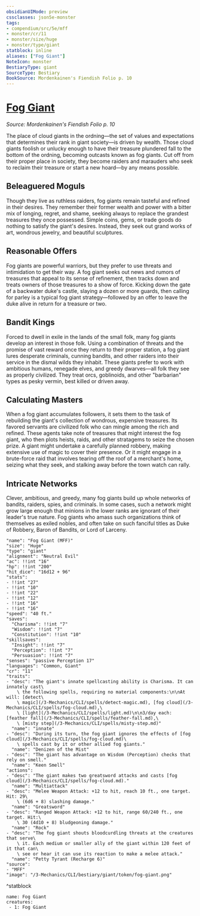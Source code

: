 ```yaml
---
obsidianUIMode: preview
cssclasses: json5e-monster
tags:
- compendium/src/5e/mff
- monster/cr/11
- monster/size/huge
- monster/type/giant
statblock: inline
aliases: ["Fog Giant"]
NoteIcon: monster
BestiaryType: giant
SourceType: Bestiary
BookSource: Mordenkainen's Fiendish Folio p. 10
---
```

# [Fog Giant](3-Mechanics\CLI\bestiary\giant/fog-giant-mff.md)
*Source: Mordenkainen's Fiendish Folio p. 10*  

The place of cloud giants in the ordning—the set of values and expectations that determines their rank in giant society—is driven by wealth. Those cloud giants foolish or unlucky enough to have their treasure plundered fall to the bottom of the ordning, becoming outcasts known as fog giants. Cut off from their proper place in society, they become raiders and marauders who seek to reclaim their treasure or start a new hoard—by any means possible.

## Beleaguered Moguls

Though they live as ruthless raiders, fog giants remain tasteful and refined in their desires. They remember their former wealth and power with a bitter mix of longing, regret, and shame, seeking always to replace the grandest treasures they once possessed. Simple coins, gems, or trade goods do nothing to satisfy the giant's desires. Instead, they seek out grand works of art, wondrous jewelry, and beautiful sculptures.

## Reasonable Offers

Fog giants are powerful warriors, but they prefer to use threats and intimidation to get their way. A fog giant seeks out news and rumors of treasures that appeal to its sense of refinement, then tracks down and treats owners of those treasures to a show of force. Kicking down the gate of a backwater duke's castle, slaying a dozen or more guards, then calling for parley is a typical fog giant strategy—followed by an offer to leave the duke alive in return for a treasure or two.

## Bandit Kings

Forced to dwell in exile in the lands of the small folk, many fog giants develop an interest in those folk. Using a combination of threats and the promise of vast reward once they return to their proper station, a fog giant lures desperate criminals, cunning bandits, and other raiders into their service in the dismal wilds they inhabit. These giants prefer to work with ambitious humans, renegade elves, and greedy dwarves—all folk they see as properly civilized. They treat orcs, goblinoids, and other "barbarian" types as pesky vermin, best killed or driven away.

## Calculating Masters

When a fog giant accumulates followers, it sets them to the task of rebuilding the giant's collection of wondrous, expensive treasures. Its favored servants are civilized folk who can mingle among the rich and refined. These agents take note of treasures that might interest the fog giant, who then plots heists, raids, and other stratagems to seize the chosen prize. A giant might undertake a carefully planned robbery, making extensive use of magic to cover their presence. Or it might engage in a brute-force raid that involves tearing off the roof of a merchant's home, seizing what they seek, and stalking away before the town watch can rally.

## Intricate Networks

Clever, ambitious, and greedy, many fog giants build up whole networks of bandits, raiders, spies, and criminals. In some cases, such a network might grow large enough that minions in the lower ranks are ignorant of their leader's true nature. Fog giants who amass such organizations think of themselves as exiled nobles, and often take on such fanciful titles as Duke of Robbery, Baron of Bandits, or Lord of Larceny.

```statblock
"name": "Fog Giant (MFF)"
"size": "Huge"
"type": "giant"
"alignment": "Neutral Evil"
"ac": !!int "16"
"hp": !!int "200"
"hit_dice": "16d12 + 96"
"stats":
- !!int "27"
- !!int "10"
- !!int "22"
- !!int "12"
- !!int "16"
- !!int "16"
"speed": "40 ft."
"saves":
  "Charisma": !!int "7"
  "Wisdom": !!int "7"
  "Constitution": !!int "10"
"skillsaves":
  "Insight": !!int "7"
  "Perception": !!int "7"
  "Persuasion": !!int "7"
"senses": "passive Perception 17"
"languages": "Common, Giant"
"cr": "11"
"traits":
- "desc": "The giant's innate spellcasting ability is Charisma. It can innately cast\
    \ the following spells, requiring no material components:\n\nAt will: [detect\
    \ magic](/3-Mechanics/CLI/spells/detect-magic.md), [fog cloud](/3-Mechanics/CLI/spells/fog-cloud.md),\
    \ [light](/3-Mechanics/CLI/spells/light.md)\n\n3/day each: [feather fall](/3-Mechanics/CLI/spells/feather-fall.md),\
    \ [misty step](/3-Mechanics/CLI/spells/misty-step.md)"
  "name": "innate"
- "desc": "During its turn, the fog giant ignores the effects of [fog cloud](/3-Mechanics/CLI/spells/fog-cloud.md)\
    \ spells cast by it or other allied fog giants."
  "name": "Denizen of the Mist"
- "desc": "The giant has advantage on Wisdom (Perception) checks that rely on smell."
  "name": "Keen Smell"
"actions":
- "desc": "The giant makes two greatsword attacks and casts [fog cloud](/3-Mechanics/CLI/spells/fog-cloud.md)."
  "name": "Multiattack"
- "desc": "Melee Weapon Attack: +12 to hit, reach 10 ft., one target. Hit: 29\
    \ (6d6 + 8) slashing damage."
  "name": "Greatsword"
- "desc": "Ranged Weapon Attack: +12 to hit, range 60/240 ft., one target. Hit:\
    \ 30 (4d10 + 8) bludgeoning damage."
  "name": "Rock"
- "desc": "The fog giant shouts bloodcurdling threats at the creatures that serve\
    \ it. Each medium or smaller ally of the giant within 120 feet of it that can\
    \ see or hear it can use its reaction to make a melee attack."
  "name": "Petty Tyrant (Recharge 6)"
"source":
- "MFF"
"image": "/3-Mechanics/CLI/bestiary/giant/token/fog-giant.png"
```
^statblock

```encounter-table
name: Fog Giant
creatures:
 - 1: Fog Giant
```